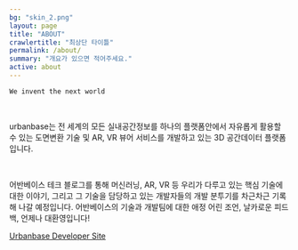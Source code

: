 ```yaml
---
bg: "skin_2.png"
layout: page
title: "ABOUT"
crawlertitle: "최상단 타이틀"
permalink: /about/
summary: "개요가 있으면 적어주세요."
active: about
---
```


`We invent the next world`

<br>

urbanbase는 전 세계의 모든 실내공간정보를 하나의 플랫폼안에서 자유롭게 활용할 수 있는 도면변환 기술 및 AR, VR 뷰어 서비스를 개발하고 있는 3D 공간데이터 플랫폼입니다.

<br>

어반베이스 테크 블로그를 통해 머신러닝, AR, VR 등 우리가 다루고 있는 핵심 기술에 대한 이야기, 그리고 그 기술을 담당하고 있는 개발자들의 개발 분투기를 차근차근 기록해 나갈 예정입니다. 어반베이스의 기술과 개발팀에 대한 애정 어린 조언, 날카로운 피드백, 언제나 대환영입니다!

[Urbanbase Developer Site](http://developer.urbanbase.com)
